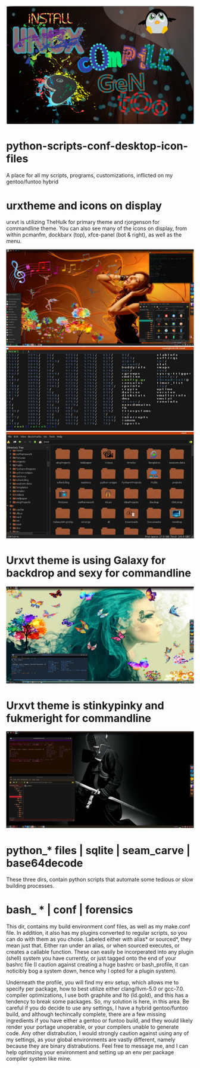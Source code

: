 ![Gentoo](custom_iconset/images/Icompile.png?raw=true)
# python-scripts-conf-desktop-icon-files
A place for all my scripts, programs, customizations, inflicted on my gentoo/funtoo hybrid

# urxtheme and icons on display
urxvt is utilizing TheHulk for primary theme and rjorgenson for commandline theme.
You can also see many of the icons on display, from within pcmanfm, dockbarx (top), 
xfce-panel (bot & right), as well as the menu.

![Desktop](custom_iconset/images/desk_music.jpg?raw=true)
![rxvt](custom_iconset/images/urxvt806.jpg?raw=true)
![pcman](custom_iconset/images/pcmanfm908.jpg?raw=true)


# Urxvt theme is using Galaxy for backdrop and sexy for commandline  
![Butterflies](custom_iconset/images/beauty&butterflies.jpg?raw=true)

# Urxvt theme is stinkypinky and fukmeright for commandline
![Budo](custom_iconset/images/bushiboje.jpg?raw=true)


# python_* files | sqlite | seam_carve | base64decode
These three dirs, contain python scripts that automate some tedious or slow building processes.

# bash_ * | conf | forensics
This dir, contains my build environment conf files, as well as my make.conf file. In addition,
it also has my plugins converted to regular scripts, so you can do with them as you chose. 
Labeled either with alias* or sourced*, they mean just that. Either ran under an alias, or when
sourced executes, or creates a callable function. These can easily be incorperated into any plugin (shell)
system you have currently, or just tagged onto the end of your bashrc file (I caution against creating a huge
bashrc or bash_profile, it can noticibly bog a system down, hence why I opted for a plugin system).

Underneath the profile, you will find my env setup, which allows me to specify per package, how
to best utilize either clang/llvm-5.0 or gcc-7.0. compiler optimizations, I use both graphite 
and lto (ld.gold), and this has a tendency to break some packages. 
So, my solution is here, in this area. Be careful if you do decide to use 
any settings, I have a hybrid gentoo/funtoo build, and although techincally complete,
there are a few missing ingredients if you have either a gentoo or funtoo build, and they would likely
render your portage unoperable, or your compilers unable to generate code. Any other distrabution,
I would strongly caution against using any of my settings, as your global environments are vastly
different, namely because they are binary distrabutions. Feel free to message me, and
I can help optimzing your environment and setting up an env per package compiler system like mine.

